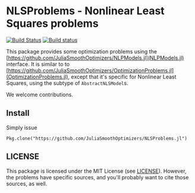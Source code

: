 # NLSProblems - Nonlinear Least Squares problems

[![Build Status](https://travis-ci.org/JuliaSmoothOptimizers/NLSProblems.jl.svg?branch=master)](https://travis-ci.org/JuliaSmoothOptimizers/NLSProblems.jl)
[![Build status](https://ci.appveyor.com/api/projects/status/gvkfw6sxf1p2qewt/branch/master?svg=true)](https://ci.appveyor.com/project/dpo/nlsproblems-jl/branch/master)


This package provides some optimization problems using the
[https://github.com/JuliaSmoothOptimizers/NLPModels.jl](NLPModels.jl)
interface. It is similar to to
[https://github.com/JuliaSmoothOptimizers/OptimizationProblems.jl](OptimizationProblems.jl),
except that it's specific for Nonlinear Least Squares, using the subtype
of `AbstractNLSModel`s.

We welcome contributions.

## Install

Simply issue

```
Pkg.clone("https://github.com/JuliaSmoothOptimizers/NLSProblems.jl")
```

## LICENSE

This package is licensed under the MIT License (see
[LICENSE](LICENSE.md)). However, the problems have specific sources, and
you'll probably want to cite those sources, as well.
